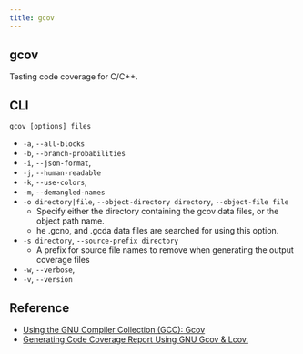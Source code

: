 ```yaml
---
title: gcov
---
```


## gcov
Testing code coverage for C/C++.


## CLI

```
gcov [options] files
```

* `-a`, `--all-blocks`
* `-b`, `--branch-probabilities`
* `-i`, `--json-format`,
* `-j`, `--human-readable`
* `-k`, `--use-colors`,
* `-m`, `--demangled-names`
* `-o directory|file`, `--object-directory directory`, `--object-file file`
    * Specify either the directory containing the gcov data files, or the object path name. 
    * he .gcno, and .gcda data files are searched for using this option.
* `-s directory`, `--source-prefix directory`
    * A prefix for source file names to remove when generating the output coverage files
* `-w`, `--verbose`,
* `-v`, `--version`

## Reference
* [Using the GNU Compiler Collection \(GCC\): Gcov](https://gcc.gnu.org/onlinedocs/gcc/Gcov.html)
* [Generating Code Coverage Report Using GNU Gcov & Lcov\.](https://medium.com/@naveen.maltesh/generating-code-coverage-report-using-gnu-gcov-lcov-ee54a4de3f11)

